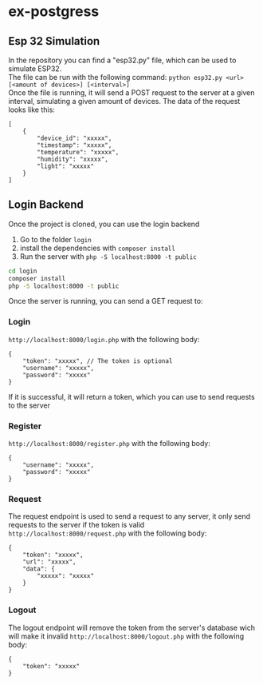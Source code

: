 # ex-postgress

## Esp 32 Simulation
In the repository you can find a "esp32.py" file, which can be used to simulate ESP32.\
The file can be run with the following command: ``python esp32.py <url> [<amount of devices>] [<interval>]``\
Once the file is running, it will send a POST request to the server at a given interval, simulating a given amount of devices.
The data of the request looks like this:
```jsonc
[
	{
		"device_id": "xxxxx",
		"timestamp": "xxxxx",
		"temperature": "xxxxx",
		"humidity": "xxxxx",
		"light": "xxxxx"
	}
]
```

## Login Backend
Once the project is cloned, you can use the login backend
1. Go to the folder `login`
2. install the dependencies with `composer install`
3. Run the server with `php -S localhost:8000 -t public`
```bash
cd login
composer install
php -S localhost:8000 -t public
```
Once the server is running, you can send a GET request to:
### Login
`http://localhost:8000/login.php` with the following body:
```jsonc
{
	"token": "xxxxx", // The token is optional
	"username": "xxxxx",
	"password": "xxxxx"
}
```
If it is successful, it will return a token, which you can use to send requests to the server
### Register
`http://localhost:8000/register.php` with the following body:
```jsonc
{
	"username": "xxxxx",
	"password": "xxxxx"
}
```
### Request
The request endpoint is used to send a request to any server, it only send requests to the server if the token is valid
`http://localhost:8000/request.php` with the following body:
```jsonc
{
	"token": "xxxxx",
	"url": "xxxxx",
	"data": {
		"xxxxx": "xxxxx"
	}
}
```
### Logout
The logout endpoint will remove the token from the server's database wich will make it invalid
`http://localhost:8000/logout.php` with the following body:
```jsonc
{
	"token": "xxxxx"
}
```
